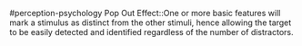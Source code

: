 #perception-psychology 
Pop Out Effect::One or more basic features will mark a stimulus as distinct from the other stimuli, hence allowing the target to be easily detected and identified regardless of the number of distractors.
<!--SR:!2024-02-03,1,230-->
